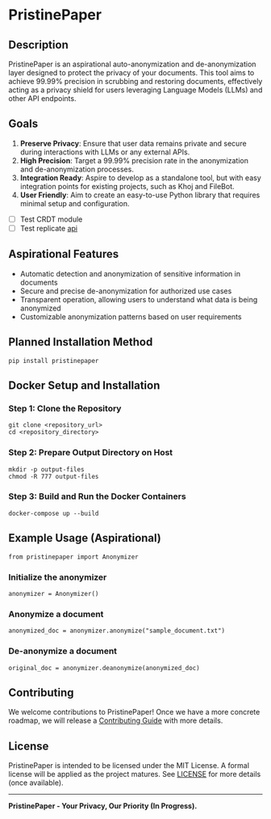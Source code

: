 # PristinePaper

## Description
PristinePaper is an aspirational auto-anonymization and de-anonymization layer designed to protect the privacy of your documents. This tool aims to achieve 99.99% precision in scrubbing and restoring documents, effectively acting as a privacy shield for users leveraging Language Models (LLMs) and other API endpoints.

## Goals
1. **Preserve Privacy**: Ensure that user data remains private and secure during interactions with LLMs or any external APIs.
2. **High Precision**: Target a 99.99% precision rate in the anonymization and de-anonymization processes.
3. **Integration Ready**: Aspire to develop as a standalone tool, but with easy integration points for existing projects, such as Khoj and FileBot.
4. **User Friendly**: Aim to create an easy-to-use Python library that requires minimal setup and configuration.

- [ ] Test CRDT module
- [ ] Test replicate [api](https://replicate.com/replicate/llama-2-70b-chat/api)

## Aspirational Features
- Automatic detection and anonymization of sensitive information in documents
- Secure and precise de-anonymization for authorized use cases
- Transparent operation, allowing users to understand what data is being anonymized
- Customizable anonymization patterns based on user requirements

## Planned Installation Method
```
pip install pristinepaper
```

## Docker Setup and Installation

### Step 1: Clone the Repository
```
git clone <repository_url>
cd <repository_directory>
```

### Step 2: Prepare Output Directory on Host
```
mkdir -p output-files
chmod -R 777 output-files
```

### Step 3: Build and Run the Docker Containers
```
docker-compose up --build
```

## Example Usage (Aspirational)
```
from pristinepaper import Anonymizer
```

### Initialize the anonymizer
```
anonymizer = Anonymizer()
```

### Anonymize a document
```
anonymized_doc = anonymizer.anonymize("sample_document.txt")
```

### De-anonymize a document
```
original_doc = anonymizer.deanonymize(anonymized_doc)
```

## Contributing
We welcome contributions to PristinePaper! Once we have a more concrete roadmap, we will release a [Contributing Guide](CONTRIBUTING.md) with more details.

## License
PristinePaper is intended to be licensed under the MIT License. A formal license will be applied as the project matures. See [LICENSE](LICENSE.md) for more details (once available).

---

**PristinePaper - Your Privacy, Our Priority (In Progress).**
